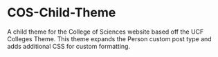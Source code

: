 # COS-Child-Theme
A child theme for the College of Sciences website based off the UCF Colleges Theme. This theme expands the Person custom post type and adds additional CSS for custom formatting.
